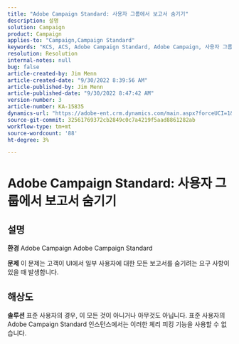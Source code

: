 ```yaml
---
title: "Adobe Campaign Standard: 사용자 그룹에서 보고서 숨기기"
description: 설명
solution: Campaign
product: Campaign
applies-to: "Campaign,Campaign Standard"
keywords: "KCS, ACS, Adobe Campaign Standard, Adobe Campaign, 사용자 그룹, 보고서 숨기기, FAQ"
resolution: Resolution
internal-notes: null
bug: false
article-created-by: Jim Menn
article-created-date: "9/30/2022 8:39:56 AM"
article-published-by: Jim Menn
article-published-date: "9/30/2022 8:47:42 AM"
version-number: 3
article-number: KA-15835
dynamics-url: "https://adobe-ent.crm.dynamics.com/main.aspx?forceUCI=1&pagetype=entityrecord&etn=knowledgearticle&id=7a36a570-9b40-ed11-9db1-0022480866ad"
source-git-commit: 32561769372cb2849c0c7a4219f5aad8861282ab
workflow-type: tm+mt
source-wordcount: '88'
ht-degree: 3%

---
```


# Adobe Campaign Standard: 사용자 그룹에서 보고서 숨기기

## 설명


<b>환경</b>
Adobe Campaign Adobe Campaign Standard

<b>문제</b>
이 문제는 고객이 UI에서 일부 사용자에 대한 모든 보고서를 숨기려는 요구 사항이 있을 때 발생합니다.


## 해상도


<b>솔루션</b>
표준 사용자의 경우, 이 모든 것이 아니거나 아무것도 아닙니다.
표준 사용자의 Adobe Campaign Standard 인스턴스에서는 이러한 체리 피킹 기능을 사용할 수 없습니다.
